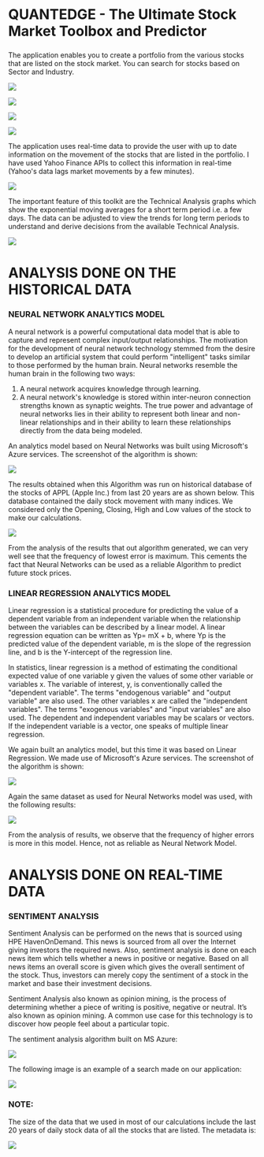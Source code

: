 ### 
# QUANTEDGE - The Ultimate Stock Market Toolbox and Predictor
### 
The application enables you to create a portfolio from the various stocks that are listed on the stock market. You can search for stocks based on Sector and Industry.

![](quantedge/1.png)


![](https://lh5.googleusercontent.com/99jX6UTQng7NovF8-ru-SmfXs2T6bzKMsWQ1yKMtQRgQSaEwrr5FD2dyWQQN8TfXez9aMKDKdmPV_aw=w1366-h648-rw)


![](https://lh6.googleusercontent.com/rYXa991ioiX82amp2iJ1kQ6FrijtZsbRvwbmiX3Hp9GvQuS8AyBSTwJ2U885lfzfL1L3LDo4xNYjWzM=w1366-h648-rw)


![](https://lh5.googleusercontent.com/RkpQ8mTyQG-elh1T15GggE6c6wFzBFEpzJomGnXngULELonf09zJEvbf9fuSXUE4knkMQPx4fMYCuEw=w1366-h648-rw)
  
The application uses real-time data to provide the user with up to date information on the movement of the stocks that are listed in the portfolio. I have used Yahoo Finance APIs to collect this information in real-time (Yahoo's data lags market movements by a few minutes).

![](https://lh4.googleusercontent.com/WBF91GUrG-72zmCT2I7fc29p77QC9wu8b8mo7tYwunpC8VaFHaPAPpqdUxnUus7am5hmKLoJY_t0qhs=w1366-h648-rw)
 

The important feature of this toolkit are the Technical Analysis graphs which show the exponential moving averages for a short term period i.e. a few days. The data can be adjusted to view the trends for long term periods to understand and derive decisions from the available Technical Analysis.

![](https://lh6.googleusercontent.com/mDHaPpBRM7EPB0yVhUfhLPiE5XZFLQUdBIuUYink7FEbeUVQUrBwhUCFVxxzQsoP26jIaPT7FW9Gyvo=w1366-h648-rw)


# ANALYSIS DONE ON THE HISTORICAL DATA
### NEURAL NETWORK ANALYTICS MODEL
A neural network is a powerful computational data model that is able to capture and represent complex input/output relationships. The motivation for the development of neural network technology stemmed from the desire to develop an artificial system that could perform "intelligent" tasks similar to those performed by the human brain. Neural networks resemble the human brain in the following two ways:
1.	A neural network acquires knowledge through learning.
2.	A neural network's knowledge is stored within inter-neuron connection strengths known as synaptic weights.
The true power and advantage of neural networks lies in their ability to represent both linear and non-linear relationships and in their ability to learn these relationships directly from the data being modeled.

An analytics model based on Neural Networks was built using Microsoft's Azure services. The screenshot of the algorithm is shown:

![](https://lh4.googleusercontent.com/L1BDKAhJNyDo4KVWRp_YlQApOWVqHd2MAJ9Uweyo47cbQb-tM4lru3frDR79bdQAamvdVqD_Mgc2NPM=w1366-h648-rw)

The results obtained when this Algorithm was run on historical database of the stocks of APPL (Apple Inc.) from last 20 years are as shown below. This database contained the daily stock movement with many indices. We considered only the Opening, Closing, High and Low values of the stock to make our calculations.

![](https://lh5.googleusercontent.com/yB3AdokxNtiefV1hPVGV10ph7RoXj7AQ4-FQO5mLJkTKHFuB6e4EpwGRE_O2l_U0Th3DkiTzoQHD1w4=w1366-h648)

From the analysis of the results that out algorithm generated, we can very well see that the frequency of lowest error is maximum. This cements the fact that Neural Networks can be used as a reliable Algorithm to predict future stock prices.

### LINEAR REGRESSION ANALYTICS MODEL
Linear regression is a statistical procedure for predicting the value of a dependent variable from an independent variable when the relationship between the variables can be described by a linear model.
A linear regression equation can be written as Yp= mX + b, where Yp is the predicted value of the dependent variable, m is the slope of the regression line, and b is the Y-intercept of the regression line. 

In statistics, linear regression is a method of estimating the conditional expected value of one variable y given the values of some other variable or variables x. The variable of interest, y, is conventionally called the "dependent variable". The terms "endogenous variable" and "output variable" are also used. The other variables x are called the "independent variables". The terms "exogenous variables" and "input variables" are also used. The dependent and independent variables may be scalars or vectors. If the independent variable is a vector, one speaks of multiple linear regression.

We again built an analytics model, but this time it was based on Linear Regression. We made use of Microsoft's Azure services. The screenshot of the algorithm is shown:

![](https://lh5.googleusercontent.com/knwwFuN_Jvce1GpzRSjMQvCh4dvzOt4Al8ZCevUvhnIpYxS4Tg8aSD4dDq7EGQp9Onamx2EwQX-3y_8=w1366-h648)

Again the same dataset as used for Neural Networks model was used, with the following results:

![](https://lh6.googleusercontent.com/1XnOFUorZ2LR-E66jOnKeAV2yeCMspTIBCT8BMBWnwo3rmWsXickMnC5RLa2qS9OA60f9HNNUT9U4g8=w1366-h648)

From the analysis of results, we observe that the frequency of higher errors is more in this model. Hence, not as reliable as Neural Network Model.
 
# ANALYSIS DONE ON REAL-TIME DATA
### SENTIMENT ANALYSIS
Sentiment Analysis can be performed on the news that is sourced using HPE HavenOnDemand. This news is sourced from all over the Internet giving investors the required news. Also, sentiment analysis is done on each news item which tells whether a news in positive or negative. Based on all news items an overall score is given which gives the overall sentiment of the stock. Thus, investors can merely copy the sentiment of a stock in the market and base their investment decisions.

Sentiment Analysis also known as opinion mining, is the process of determining whether a piece of writing is positive, negative or neutral. It’s also known as opinion mining. A common use case for this technology is to discover how people feel about a particular topic.

The sentiment analysis algorithm built on MS Azure:

![](https://lh5.googleusercontent.com/sx-kdWqVjRVC_RB93HqCl5v2kTEaqivWgboUMGWu8PRSZMoI38CZNyG28xZQVFRjafeaKaBAO_BVyOE=w1366-h648-rw)

The following image is an example of a search made on our application:

![](https://lh5.googleusercontent.com/PAonnpa2xIQpV3NcijJ43lH1VntF-0Ded6PLT5FgaSLx6_xRiDoEHXRa17y_R5jgOGVfRUJpIMCBSxQ=w1366-h648-rw)

### NOTE:
The size of the data that we used in most of our calculations include the last 20 years of daily stock data of all the stocks that are listed. The metadata is:

![](https://lh4.googleusercontent.com/V5Menvfl-j_wYEdWjDIo4LFl6Rhlxg4WL2aUkrowGvoWBayYRZQQsg708kS8ByUJnyUYRZdLP_psxQ0=w1366-h648)
 
